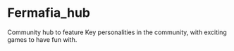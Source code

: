 # Fermafia_hub
Community hub to feature Key personalities in the community, with exciting games to have fun with.
